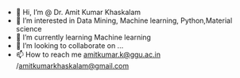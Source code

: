 - 👋 Hi, I’m @ Dr. Amit Kumar Khaskalam
- 👀 I’m interested in Data Mining, Machine learning, Python,Material science
- 🌱 I’m currently learning  Machine learning
- 💞️ I’m looking to collaborate on ...
- 📫 How to reach me amitkumar.k@ggu.ac.in /amitkumarkhaskalam@gmail.com

<!---
khaskalamamit/khaskalamamit is a ✨ special ✨ repository because its `README.md` (this file) appears on your GitHub profile.
You can click the Preview link to take a look at your changes.
--->
